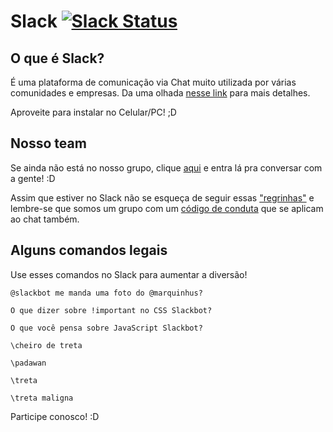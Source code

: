 # Slack [![Slack Status](http://slackabcdev.herokuapp.com/badge.svg)](http://slackabcdev.herokuapp.com/)

## O que é Slack?

É uma plataforma de comunicação via Chat muito utilizada por várias comunidades e empresas. Da uma olhada [nesse link](https://slack.com/) para mais detalhes.

Aproveite para instalar no Celular/PC! ;D

## Nosso team

Se ainda não está no nosso grupo, clique [aqui](http://slackabcdev.herokuapp.com/) e entra lá pra conversar com a gente! :D

Assim que estiver no Slack não se esqueça de seguir essas ["regrinhas"](canais.md) e lembre-se que somos um grupo com um [código de conduta](https://github.com/femug/femug/blob/master/CODIGO-DE-CONDUTA.md) que se aplicam ao chat também.

## Alguns comandos legais

Use esses comandos no Slack para aumentar a diversão!

`@slackbot me manda uma foto do @marquinhus?`

`O que dizer sobre !important no CSS Slackbot?`

`O que você pensa sobre JavaScript Slackbot?`

`\cheiro de treta`

`\padawan`

`\treta`

`\treta maligna`

Participe conosco! :D
